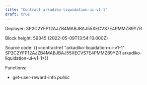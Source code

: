 ```yaml
---
title: "Contract arkadiko-liquidation-ui-v1-1"
draft: true
---
```

Deployer: SP2C2YFP12AJZB4MABJBAJ55XECVS7E4PMMZ89YZR


 



Block height: 59345 (2022-05-09T13:54:10.000Z)

Source code: {{<contractref "arkadiko-liquidation-ui-v1-1" SP2C2YFP12AJZB4MABJBAJ55XECVS7E4PMMZ89YZR arkadiko-liquidation-ui-v1-1>}}

Functions:

* get-user-reward-info _public_
